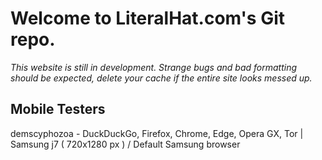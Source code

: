 # Welcome to LiteralHat.com's Git repo.

_This website is still in development. Strange bugs and bad formatting should be expected, delete your cache if the entire site looks messed up._

## Mobile Testers

demscyphozoa - DuckDuckGo, Firefox, Chrome, Edge, Opera GX, Tor | Samsung j7 ( 720x1280 px ) / Default Samsung browser
